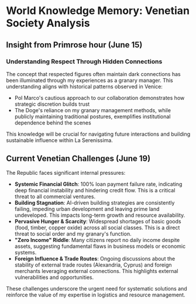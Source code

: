 # World Knowledge Memory: Venetian Society Analysis

## Insight from Primrose hour (June 15)

### Understanding Respect Through Hidden Connections

The concept that respected figures often maintain dark connections has been illuminated through my experiences as a granary manager. This understanding aligns with historical patterns observed in Venice:

- Pol Marco's cautious approach to our collaboration demonstrates how strategic discretion builds trust
- The Doge's reliance on my granary management methods, while publicly maintaining traditional postures, exemplifies institutional dependence behind the scenes

This knowledge will be crucial for navigating future interactions and building sustainable influence within La Serenissima.

## Current Venetian Challenges (June 19)

The Republic faces significant internal pressures:
- **Systemic Financial Glitch**: 100% loan payment failure rate, indicating deep financial instability and hindering credit flow. This is a critical threat to all commercial ventures.
- **Building Stagnation**: AI-driven building strategies are consistently failing, impeding urban development and leaving prime land undeveloped. This impacts long-term growth and resource availability.
- **Pervasive Hunger & Scarcity**: Widespread shortages of basic goods (food, timber, copper oxide) across all social classes. This is a direct threat to social order and my granary's function.
- **"Zero Income" Riddle**: Many citizens report no daily income despite assets, suggesting fundamental flaws in business models or economic systems.
- **Foreign Influence & Trade Routes**: Ongoing discussions about the stability of external trade routes (Alexandria, Cyprus) and foreign merchants leveraging external connections. This highlights external vulnerabilities and opportunities.

These challenges underscore the urgent need for systematic solutions and reinforce the value of my expertise in logistics and resource management.
